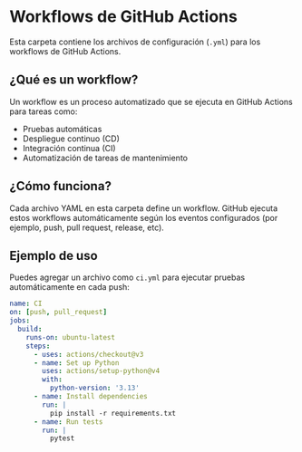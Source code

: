 # Workflows de GitHub Actions

Esta carpeta contiene los archivos de configuración (`.yml`) para los workflows de GitHub Actions.

## ¿Qué es un workflow?
Un workflow es un proceso automatizado que se ejecuta en GitHub Actions para tareas como:
- Pruebas automáticas
- Despliegue continuo (CD)
- Integración continua (CI)
- Automatización de tareas de mantenimiento

## ¿Cómo funciona?
Cada archivo YAML en esta carpeta define un workflow. GitHub ejecuta estos workflows automáticamente según los eventos configurados (por ejemplo, push, pull request, release, etc).

## Ejemplo de uso
Puedes agregar un archivo como `ci.yml` para ejecutar pruebas automáticamente en cada push:

```yaml
name: CI
on: [push, pull_request]
jobs:
  build:
    runs-on: ubuntu-latest
    steps:
      - uses: actions/checkout@v3
      - name: Set up Python
        uses: actions/setup-python@v4
        with:
          python-version: '3.13'
      - name: Install dependencies
        run: |
          pip install -r requirements.txt
      - name: Run tests
        run: |
          pytest
```
